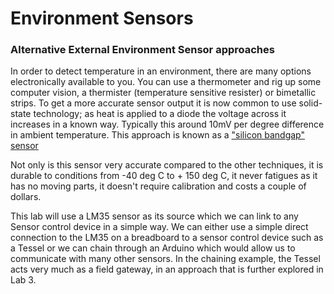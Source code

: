 # Environment Sensors #


### Alternative External Environment Sensor approaches ###

In order to detect temperature in an environment, there are many options electronically available to you. You can use a thermometer and rig up some computer vision, a thermister (temperature sensitive resister) or bimetallic strips. To get a more accurate sensor output it is now common to use solid-state technology; as heat is applied to a diode the voltage across it increases in a known way. Typically this around 10mV per degree difference in ambient temperature. This approach is known as a ["silicon bandgap" sensor ](http://en.wikipedia.org/wiki/Silicon_bandgap_temperature_sensor)

Not only is this sensor very accurate compared to the other techniques, it is durable to conditions from -40 deg C to + 150 deg C, it never fatigues as it has no moving parts, it doesn't require calibration and costs a couple of dollars. 

This lab will use a LM35 sensor as its source which we can link to any Sensor control device in a simple way. We can either use a simple direct connection to the LM35 on a breadboard to a sensor control device such as a  Tessel or we can chain through an Arduino which would allow us to communicate with many other sensors. In the chaining example, the Tessel acts very much as a field gateway, in an approach that is further explored in Lab 3.
